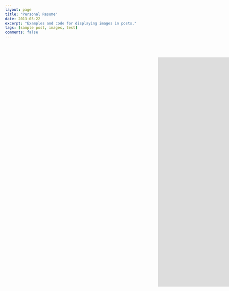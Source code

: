 ```yaml
---
layout: page
title: "Personal Resume"
date: 2013-05-22
excerpt: "Examples and code for displaying images in posts."
tags: [sample post, images, test]
comments: false
---
```

<embed src="https://aiologybay.github.io/assets/pdf/cv.pdf" id="review" style="width:800px;  height:750px; margin-top:45px;margin-left:500px" >
</embed>

